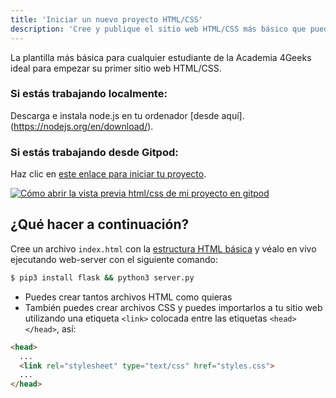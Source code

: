 ```yaml
---
title: 'Iniciar un nuevo proyecto HTML/CSS'
description: 'Cree y publique el sitio web HTML/CSS más básico que pueda construir'
---
```


La plantilla más básica para cualquier estudiante de la Academia 4Geeks ideal para empezar su primer sitio web HTML/CSS.

### Si estás **trabajando localmente**:

Descarga e instala node.js en tu ordenador [desde aquí].(https://nodejs.org/en/download/).

### Si estás trabajando desde Gitpod:

Haz clic en [este enlace para iniciar tu proyecto](https://gitpod.io#https://github.com/4GeeksAcademy/html-hello.git).

[![Cómo abrir la vista previa html/css de mi proyecto en gitpod](https://github.com/4GeeksAcademy/Templates-Boilerplates/blob/master/static/img/hello-html-intro.png?raw=true)](https://youtu.be/dfbDCMu_p-0)

## ¿Qué hacer a continuación?

Cree un archivo `index.html` con la [estructura HTML básica](http://content.breatheco.de/lesson/what-is-html-learn-html#page-structure) y véalo en vivo ejecutando web-server con el siguiente comando:

```bash
$ pip3 install flask && python3 server.py
```

- Puedes crear tantos archivos HTML como quieras 
- También puedes crear archivos CSS y puedes importarlos a tu sitio web utilizando una etiqueta `<link>` colocada entre las etiquetas `<head></head>`, así:

```html
<head>
  ...
  <link rel="stylesheet" type="text/css" href="styles.css">
  ...
</head>
```
